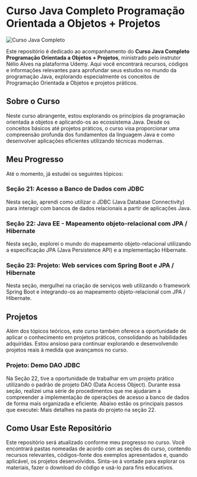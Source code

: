 # Curso Java Completo Programação Orientada a Objetos + Projetos

![Curso Java Completo](https://img-b.udemycdn.com/course/750x422/1701388_0134.jpg)

Este repositório é dedicado ao acompanhamento do **Curso Java Completo Programação Orientada a Objetos + Projetos**, ministrado pelo instrutor Nélio Alves na plataforma Udemy. Aqui você encontrará recursos, códigos e informações relevantes para aprofundar seus estudos no mundo da programação Java, explorando especialmente os conceitos de Programação Orientada a Objetos e projetos práticos.

## Sobre o Curso

Neste curso abrangente, estou explorando os princípios da programação orientada a objetos e aplicando-os ao ecossistema Java. Desde os conceitos básicos até projetos práticos, o curso visa proporcionar uma compreensão profunda dos fundamentos da linguagem Java e como desenvolver aplicações eficientes utilizando técnicas modernas.

## Meu Progresso

Até o momento, já estudei os seguintes tópicos:

### Seção 21: Acesso a Banco de Dados com JDBC

Nesta seção, aprendi como utilizar o JDBC (Java Database Connectivity) para interagir com bancos de dados relacionais a partir de aplicações Java.

### Seção 22: Java EE - Mapeamento objeto-relacional com JPA / Hibernate

Nesta seção, explorei o mundo do mapeamento objeto-relacional utilizando a especificação JPA (Java Persistence API) e a implementação Hibernate.

### Seção 23: Projeto: Web services com Spring Boot e JPA / Hibernate

Nesta seção, mergulhei na criação de serviços web utilizando o framework Spring Boot e integrando-os ao mapeamento objeto-relacional com JPA / Hibernate.

## Projetos

Além dos tópicos teóricos, este curso também oferece a oportunidade de aplicar o conhecimento em projetos práticos, consolidando as habilidades adquiridas. Estou ansioso para continuar explorando e desenvolvendo projetos reais à medida que avançamos no curso.

### Projeto: Demo DAO JDBC
Na Seção 22, tive a oportunidade de trabalhar em um projeto prático utilizando o padrão de projeto DAO (Data Access Object). Durante essa seção, realizei uma série de procedimentos que me ajudaram a compreender a implementação de operações de acesso a banco de dados de forma mais organizada e eficiente. Abaixo estão os principais passos que executei:
Mais detalhes na pasta do projeto na seção 22.

## Como Usar Este Repositório

Este repositório será atualizado conforme meu progresso no curso. Você encontrará pastas nomeadas de acordo com as seções do curso, contendo recursos relevantes, códigos-fonte dos exemplos apresentados e, quando aplicável, os projetos desenvolvidos. Sinta-se à vontade para explorar os materiais, fazer o download do código e usá-lo para fins educativos.
